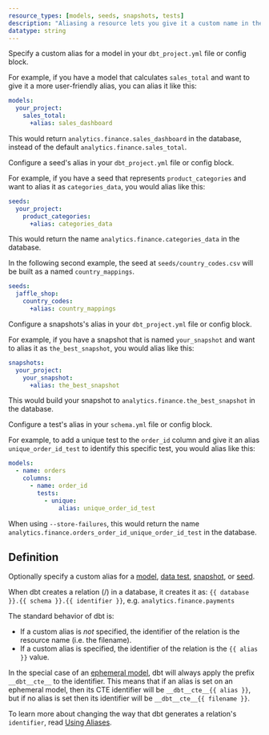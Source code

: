 ```yaml
---
resource_types: [models, seeds, snapshots, tests]
description: "Aliasing a resource lets you give it a custom name in the database instead of using the filename."
datatype: string
---
```



<Tabs>
<TabItem value="model" label="Models">

Specify a custom alias for a model in your `dbt_project.yml` file or config block. 

For example, if you have a model that calculates `sales_total` and want to give it a more user-friendly alias, you can alias it like this:

<File name='dbt_project.yml'>

```yml
models:
  your_project:
    sales_total:
      +alias: sales_dashboard
```
</File>

This would return `analytics.finance.sales_dashboard` in the database, instead of the default `analytics.finance.sales_total`.

</TabItem>

<TabItem value="seeds" label="Seeds">


Configure a seed's alias in your `dbt_project.yml` file or config block. 

For example, if you have a seed that represents `product_categories` and want to alias it as `categories_data`, you would alias like this:

<File name='dbt_project.yml'>

```yml
seeds:
  your_project:
    product_categories:
      +alias: categories_data
```

This would return the name `analytics.finance.categories_data` in the database.

In the following second example, the seed at `seeds/country_codes.csv` will be built as a <Term id="table" /> named `country_mappings`.

<File name='dbt_project.yml'>

```yml
seeds:
  jaffle_shop:
    country_codes:
      +alias: country_mappings

```

</File>

</File>
</TabItem>

<TabItem value="snapshot" label="Snapshots">

Configure a snapshots's alias in your `dbt_project.yml` file or config block. 

For example, if you have a snapshot that is named `your_snapshot` and want to alias it as `the_best_snapshot`, you would alias like this:

<File name='dbt_project.yml'>

```yml
snapshots:
  your_project:
    your_snapshot:
      +alias: the_best_snapshot
```

This would build your snapshot to `analytics.finance.the_best_snapshot` in the database.

</File>

</TabItem>

<TabItem value="test" label="Tests">

Configure a test's alias in your `schema.yml` file or config block. 

For example, to add a unique test to the `order_id` column and give it an alias `unique_order_id_test` to identify this specific test, you would alias like this:

<File name='schema.yml'>

```yml
models:
  - name: orders
    columns:
      - name: order_id
        tests:
          - unique:
              alias: unique_order_id_test
```

When using `--store-failures`, this would return the name `analytics.finance.orders_order_id_unique_order_id_test` in the database.

</File>
</TabItem>
</Tabs>

## Definition

Optionally specify a custom alias for a [model](/docs/build/models), [data test](/docs/build/data-tests), [snapshot](/docs/build/snapshots), or [seed](/docs/build/seeds).

When dbt creates a relation (<Term id="table" />/<Term id="view" />) in a database, it creates it as: `{{ database }}.{{ schema }}.{{ identifier }}`, e.g. `analytics.finance.payments`

The standard behavior of dbt is:
* If a custom alias is _not_ specified, the identifier of the relation is the resource name (i.e. the filename).
* If a custom alias is specified, the identifier of the relation is the `{{ alias }}` value.

In the special case of an [ephemeral model](/materializations#ephemeral), dbt will always apply the prefix `__dbt__cte__` to the <Term id="cte" /> identifier. This means that if an alias is set on an ephemeral model, then its CTE identifier will be `__dbt__cte__{{ alias }}`, but if no alias is set then its identifier will be `__dbt__cte__{{ filename }}`.

To learn more about changing the way that dbt generates a relation's `identifier`, read [Using Aliases](/docs/build/custom-aliases).


